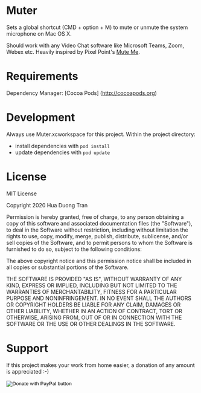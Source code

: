# Muter

Sets a global shortcut (CMD + option + M) to mute or unmute the system microphone on Mac OS X.

Should work with any Video Chat software like Microsoft Teams, Zoom, Webex etc.
Heavily inspired by Pixel Point's [Mute Me](https://github.com/pixel-point/mute-me).


# Requirements
Dependency Manager: [Cocoa Pods] (http://cocoapods.org)

# Development
Always use Muter.xcworkspace for this project. Within the project directory:

- install dependencies with `pod install`
- update dependencies with `pod update`


# License
MIT License

Copyright 2020 Hua Duong Tran

Permission is hereby granted, free of charge, to any person obtaining a copy of this software and associated documentation files (the "Software"), to deal in the Software without restriction, including without limitation the rights to use, copy, modify, merge, publish, distribute, sublicense, and/or sell copies of the Software, and to permit persons to whom the Software is furnished to do so, subject to the following conditions:

The above copyright notice and this permission notice shall be included in all copies or substantial portions of the Software.

THE SOFTWARE IS PROVIDED "AS IS", WITHOUT WARRANTY OF ANY KIND, EXPRESS OR IMPLIED, INCLUDING BUT NOT LIMITED TO THE WARRANTIES OF MERCHANTABILITY, FITNESS FOR A PARTICULAR PURPOSE AND NONINFRINGEMENT. IN NO EVENT SHALL THE AUTHORS OR COPYRIGHT HOLDERS BE LIABLE FOR ANY CLAIM, DAMAGES OR OTHER LIABILITY, WHETHER IN AN ACTION OF CONTRACT, TORT OR OTHERWISE, ARISING FROM, OUT OF OR IN CONNECTION WITH THE SOFTWARE OR THE USE OR OTHER DEALINGS IN THE SOFTWARE.

# Support
If this project makes your work from home easier, a donation of any amount is appreciated :-)
<div>
<form action="https://www.paypal.com/cgi-bin/webscr" method="post" target="_top">
<input type="hidden" name="cmd" value="_s-xclick" />
<input type="hidden" name="hosted_button_id" value="R84DDP7KZ6SFA" />
<input type="image" src="https://www.paypalobjects.com/en_US/DK/i/btn/btn_donateCC_LG.gif" border="0" name="submit" title="PayPal - The safer, easier way to pay online!" alt="Donate with PayPal button" />
<img alt="" border="0" src="https://www.paypal.com/en_DE/i/scr/pixel.gif" width="1" height="1" />
</form>
</div>